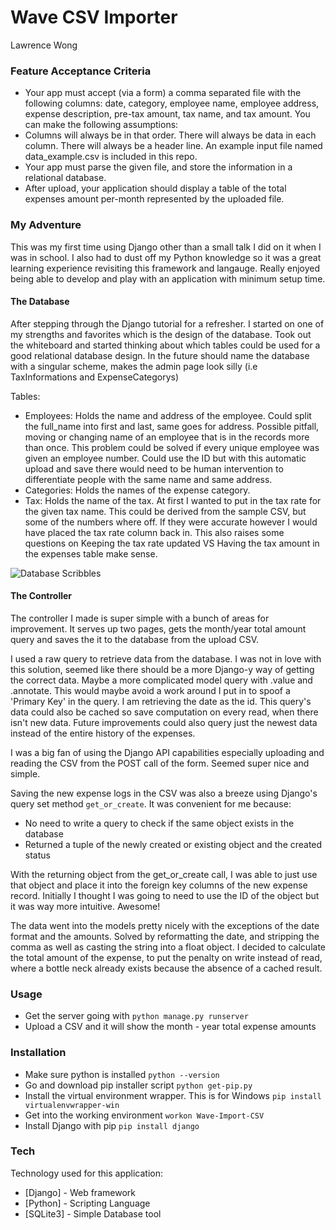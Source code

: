 # Wave CSV Importer
Lawrence Wong

### Feature Acceptance Criteria
- Your app must accept (via a form) a comma separated file with the following columns: date, category, employee name, employee address, expense description, pre-tax amount, tax name, and tax amount.
You can make the following assumptions:
- Columns will always be in that order.
There will always be data in each column.
There will always be a header line.
An example input file named data_example.csv is included in this repo.
- Your app must parse the given file, and store the information in a relational database.
- After upload, your application should display a table of the total expenses amount per-month represented by the uploaded file.

### My Adventure
This was my first time using Django other than a small talk I did on it when I was in school. I also had to dust off my Python knowledge so it was a great learning experience revisiting this framework and langauge. Really enjoyed being able to develop and play with an application with minimum setup time.

#### The Database
After stepping through the Django tutorial for a refresher. I started on one of my strengths and favorites which is the design of the database. Took out the whiteboard and started thinking about which tables could be used for a good relational database design. In the future should name the database with a singular scheme, makes the admin page look silly (i.e TaxInformations and ExpenseCategorys)

Tables:
- Employees: Holds the name and address of the employee. Could split the full_name into first and last, same goes for address. Possible pitfall, moving or changing name of an employee that is in the records more than once. This problem could be solved if every unique employee was given an employee number. Could use the ID but with this automatic upload and save there would need to be human intervention to differentiate people with the same name and same address.
- Categories: Holds the names of the expense category.
- Tax: Holds the name of the tax. At first I wanted to put in the tax rate for the given tax name. This could be derived from the sample CSV, but some of the numbers where off. If they were accurate however I would have placed the tax rate column back in. This also raises some questions on Keeping the tax rate updated VS Having the tax amount in the expenses table make sense.

![Database Scribbles](https://raw.githubusercontent.com/lawrencewong/se-challenge/master/DatabaseScribbles.jpg )

#### The Controller
The controller I made is super simple with a bunch of areas for improvement. It serves up two pages, gets the month/year total amount query and saves the it to the database from the upload CSV.

I used a raw query to retrieve data from the database. I was not in love with this solution, seemed like there should be a more Django-y way of getting the correct data. Maybe a more complicated model query with .value and .annotate. This would maybe avoid a work around I put in to spoof a 'Primary Key' in the query. I am retrieving the date as the id. This query's data could also be cached so save computation on every read, when there isn't new data. Future improvements could also query just the newest data instead of the entire history of the expenses.

I was a big fan of using the Django API capabilities especially uploading and reading the CSV from the POST call of the form. Seemed super nice and simple.

Saving the new expense logs in the CSV was also a breeze using Django's query set method ```get_or_create```. It was convenient for me because:
- No need to write a query to check if the same object exists in the database
- Returned a tuple of the newly created or existing object and the created status

With the returning object from the get_or_create call, I was able to just use that object and place it into the foreign key columns of the new expense record. Initially I thought I was going to need to use the ID of the object but it was way more intuitive. Awesome!

The data went into the models pretty nicely with the exceptions of the date format and the amounts. Solved by reformatting the date, and stripping the comma as well as casting the string into a float object. I decided to calculate the total amount of the expense, to put the penalty on write instead of read, where a bottle neck already exists because the absence of a cached result.

### Usage
- Get the server going with ```python manage.py runserver```
- Upload a CSV and it will show the month - year total expense amounts



### Installation
- Make sure python is installed ```python --version```
- Go and download pip installer script ```python get-pip.py```
- Install the virtual environment wrapper. This is for Windows ```pip install virtualenvwrapper-win```
- Get into the working environment ```workon Wave-Import-CSV```
- Install Django with pip ```pip install django```

### Tech
Technology used for this application:
* [Django] - Web framework
* [Python] - Scripting Language
* [SQLite3] - Simple Database tool
